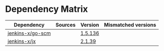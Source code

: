 # Dependency Matrix

Dependency | Sources | Version | Mismatched versions
---------- | ------- | ------- | -------------------
[jenkins-x/go-scm](https://github.com/jenkins-x/go-scm) |  | [1.5.136]() | 
[jenkins-x/jx](https://github.com/jenkins-x/jx) |  | [2.1.39](https://github.com/jenkins-x/jx/releases/tag/v2.1.39) | 
